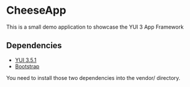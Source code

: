 CheeseApp
=========

This is a small demo application to showcase the YUI 3 App Framework

## Dependencies

* [YUI 3.5.1](https://github.com/yui/yui3/tree/v3.5.1)
* [Bootstrap](https://github.com/twitter/bootstrap/)

You need to install those two dependencies into the vendor/ directory.